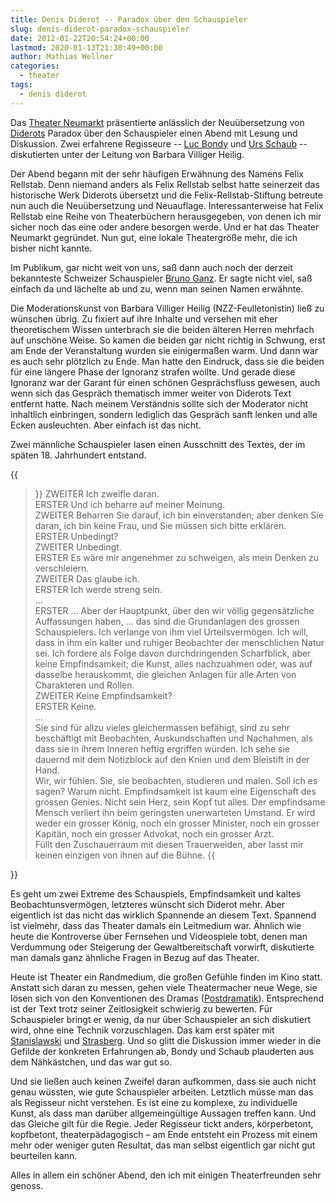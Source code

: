 ```yaml
---
title: Denis Diderot -- Paradox über den Schauspieler
slug: denis-diderot-paradox-schauspieler
date: 2012-01-22T20:54:24+00:00
lastmod: 2020-01-13T21:38:49+00:00
author: Mathias Wellner
categories:
  - theater
tags:
  - denis diderot
---
```

Das [Theater Neumarkt](http://www.theaterneumarkt.ch) präsentierte anlässlich der Neuübersetzung von [Diderots](http://de.wikipedia.org/wiki/Denis_Diderot) Paradox über den Schauspieler einen Abend mit Lesung und Diskussion. Zwei erfahrene Regisseure -- [Luc Bondy](http://de.wikipedia.org/wiki/Luc_Bondy) und [Urs Schaub](http://www.buchstart.ch/de/autoren/Schaub_Urs/811.html) -- diskutierten unter der Leitung von Barbara Villiger Heilig. 

Der Abend begann mit der sehr häufigen Erwähnung des Namens Felix Rellstab. Denn niemand anders als Felix Rellstab selbst hatte seinerzeit das historische Werk Diderots übersetzt und die Felix-Rellstab-Stiftung betreute nun auch die Neuübersetzung und Neuauflage. Interessanterweise hat Felix Rellstab eine Reihe von Theaterbüchern herausgegeben, von denen ich mir sicher noch das eine oder andere besorgen werde. Und er hat das Theater Neumarkt gegründet. Nun gut, eine lokale Theatergröße mehr, die ich bisher nicht kannte. 

Im Publikum, gar nicht weit von uns, saß dann auch noch der derzeit bekannteste Schweizer Schauspieler [Bruno Ganz](http://de.wikipedia.org/wiki/Bruno_Ganz). Er sagte nicht viel, saß einfach da und lächelte ab und zu, wenn man seinen Namen erwähnte.

Die Moderationskunst von Barbara Villiger Heilig (NZZ-Feulletonistin) ließ zu wünschen übrig. Zu fixiert auf ihre Inhalte und versehen mit eher theoretischem Wissen unterbrach sie die beiden älteren Herren mehrfach auf unschöne Weise. So kamen die beiden gar nicht richtig in Schwung, erst am Ende der Veranstaltung wurden sie einigermaßen warm. Und dann war es auch sehr plötzlich zu Ende. Man hatte den Eindruck, dass sie die beiden für eine längere Phase der Ignoranz strafen wollte. Und gerade diese Ignoranz war der Garant für einen schönen Gesprächsfluss gewesen, auch wenn sich das Gespräch thematisch immer weiter von Diderots Text entfernt hatte. Nach meinem Verständnis sollte sich der Moderator nicht inhaltlich einbringen, sondern lediglich das Gespräch sanft lenken und alle Ecken ausleuchten. Aber einfach ist das nicht. 

Zwei männliche Schauspieler lasen einen Ausschnitt des Textes, der im späten 18. Jahrhundert entstand. 

{{<blockquote cite="Denis Diderot, Paradox über den Schauspieler, Übersetzung von Felix Rellstab">}}
ZWEITER Ich zweifle daran.<br>
ERSTER Und ich beharre auf meiner Meinung.<br>
ZWEITER Beharren Sie darauf, ich bin einverstanden; aber denken Sie daran, ich bin keine Frau, und Sie müssen sich bitte erklären.<br>
ERSTER Unbedingt?<br>
ZWEITER Unbedingt.<br>
ERSTER Es wäre mir angenehmer zu schweigen, als mein Denken zu verschleiern.<br>
ZWEITER Das glaube ich.<br>
ERSTER Ich werde streng sein.<br>
&#8230;<br>
ERSTER &#8230; Aber der Hauptpunkt, über den wir völlig gegensätzliche Auffassungen haben, &#8230; das sind die Grundanlagen des grossen Schauspielers. Ich verlange von ihm viel Urteilsvermögen. Ich will, dass in ihm ein kalter und ruhiger Beobachter der menschlichen Natur sei. Ich fordere als Folge davon durchdringenden Scharfblick, aber keine Empfindsamkeit; die Kunst, alles nachzuahmen oder, was auf dasselbe herauskommt, die gleichen Anlagen für alle Arten von Charakteren und Rollen.<br>
ZWEITER Keine Empfindsamkeit?<br>
ERSTER Keine.<br>
&#8230;<br>
Sie sind für allzu vieles gleichermassen befähigt, sind zu sehr beschäftigt mit Beobachten, Auskundschaften und Nachahmen, als dass sie in ihrem Inneren heftig ergriffen würden. Ich sehe sie dauernd mit dem Notizblock auf den Knien und dem Bleistift in der Hand. <br>
Wir, wir fühlen. Sie, sie beobachten, studieren und malen. Soll ich es sagen? Warum nicht. Empfindsamkeit ist kaum eine Eigenschaft des grossen Genies. Nicht sein Herz, sein Kopf tut alles. Der empfindsame Mensch verliert ihn beim geringsten unerwarteten Umstand. Er wird weder ein grosser König, noch ein grosser Minister, noch ein grosser Kapitän, noch ein grosser Advokat, noch ein grosser Arzt. <br>
Füllt den Zuschauerraum mit diesen Trauerweiden, aber lasst mir keinen einzigen von ihnen auf die Bühne. 
{{</blockquote>}}

Es geht um zwei Extreme des Schauspiels, Empfindsamkeit und kaltes Beobachtunsvermögen, letzteres wünscht sich Diderot mehr. Aber eigentlich ist das nicht das wirklich Spannende an diesem Text. Spannend ist vielmehr, dass das Theater damals ein Leitmedium war. Ähnlich wie heute die Kontroverse über Fernsehen und Videospiele tobt, denen man Verdummung oder Steigerung der Gewaltbereitschaft vorwirft, diskutierte man damals ganz ähnliche Fragen in Bezug auf das Theater. 

Heute ist Theater ein Randmedium, die großen Gefühle finden im Kino statt. Anstatt sich daran zu messen, gehen viele Theatermacher neue Wege, sie lösen sich von den Konventionen des Dramas ([Postdramatik](http://de.wikipedia.org/wiki/Postdramatisches_Theater)). Entsprechend ist der Text trotz seiner Zeitlosigkeit schwierig zu bewerten. Für Schauspieler bringt er wenig, da nur über Schauspieler an sich diskutiert wird, ohne eine Technik vorzuschlagen. Das kam erst später mit [Stanislawski](http://de.wikipedia.org/wiki/Konstantin_Sergejewitsch_Stanislawski) und [Strasberg](http://de.wikipedia.org/wiki/Lee_Strasberg). Und so glitt die Diskussion immer wieder in die Gefilde der konkreten Erfahrungen ab, Bondy und Schaub plauderten aus dem Nähkästchen, und das war gut so. 

Und sie ließen auch keinen Zweifel daran aufkommen, dass sie auch nicht genau wüssten, wie gute Schauspieler arbeiten. Letztlich müsse man das als Regisseur nicht verstehen. Es ist eine zu komplexe, zu individuelle Kunst, als dass man darüber allgemeingültige Aussagen treffen kann. Und das Gleiche gilt für die Regie. Jeder Regisseur tickt anders, körperbetont, kopfbetont, theaterpädagogisch &ndash; am Ende entsteht ein Prozess mit einem mehr oder weniger guten Resultat, das man selbst eigentlich gar nicht gut beurteilen kann. 

Alles in allem ein schöner Abend, den ich mit einigen Theaterfreunden sehr genoss.